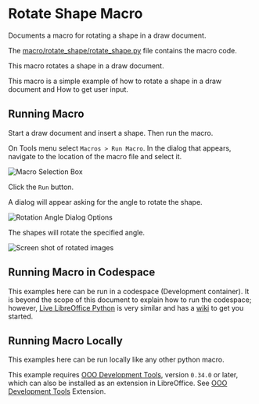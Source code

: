# Rotate Shape Macro

Documents a macro for rotating a shape in a draw document.

The [macro/rotate_shape/rotate_shape.py](../../../macro/draw/rotate_shape.py) file contains the macro code.

This macro rotates a shape in a draw document.

This macro is a simple example of how to rotate a shape in a draw document and How to get user input.



## Running Macro

Start a draw document and insert a shape. Then run the macro.

On Tools menu select `Macros > Run Macro`. In the dialog that appears, navigate to the location of the macro file and select it.

![Macro Selection Box](https://github.com/Amourspirit/python-ooouno-ex/assets/4193389/a7cfadf0-a77f-400a-81b8-398736292223)

Click the ``Run`` button.

A dialog will appear asking for the angle to rotate the shape.

![Rotation Angle Dialog Options](https://github.com/Amourspirit/python-ooouno-ex/assets/4193389/ccdd951b-7248-48cf-86a2-f8dba550aa65)

The shapes will rotate the specified angle.

![Screen shot of rotated images](https://github.com/Amourspirit/python-ooouno-ex/assets/4193389/d8232d0d-c369-4507-87dd-5ae1d333fcb9)

## Running Macro in Codespace

This examples here can be run in a codespace (Development container).
It is beyond the scope of this document to explain how to run the codespace;
however, [Live LibreOffice Python](https://github.com/Amourspirit/live-libreoffice-python) is very similar and has a [wiki](https://github.com/Amourspirit/live-libreoffice-python/wiki) to get you started.

## Running Macro Locally

This examples here can be run locally like any other python macro.

This example requires [OOO Development Tools](https://python-ooo-dev-tools.readthedocs.io/en/latest/index.html), version `0.34.0` or later, which can also be installed as an extension in LibreOffice. See [OOO Development Tools](https://extensions.libreoffice.org/en/extensions/show/41700) Extension.